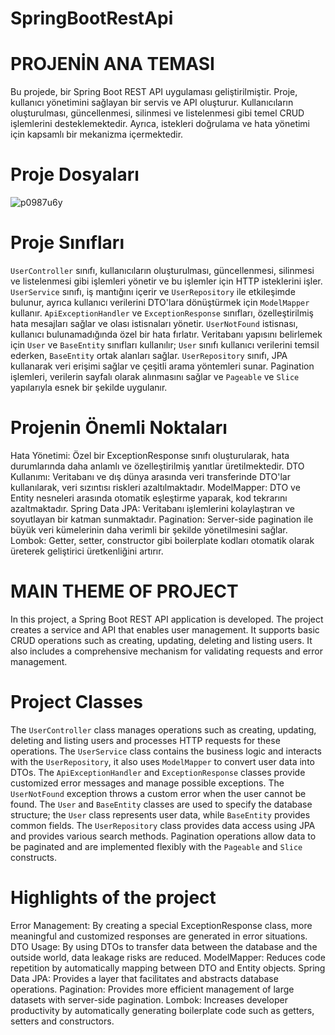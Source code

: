 # SpringBootRestApi

# PROJENİN ANA TEMASI
Bu projede, bir Spring Boot REST API uygulaması geliştirilmiştir. Proje, kullanıcı yönetimini sağlayan bir servis ve API oluşturur. Kullanıcıların oluşturulması, güncellenmesi, silinmesi ve listelenmesi gibi temel CRUD işlemlerini desteklemektedir. Ayrıca, istekleri doğrulama ve hata yönetimi için kapsamlı bir mekanizma içermektedir. 

# Proje Dosyaları
![p0987u6y](https://github.com/user-attachments/assets/c749c3c8-9dfc-4671-83d5-5214356bafde)

# Proje Sınıfları
`UserController` sınıfı, kullanıcıların oluşturulması, güncellenmesi, silinmesi ve listelenmesi gibi işlemleri yönetir ve bu işlemler için HTTP isteklerini işler. `UserService` sınıfı, iş mantığını içerir ve `UserRepository` ile etkileşimde bulunur, ayrıca kullanıcı verilerini DTO'lara dönüştürmek için `ModelMapper` kullanır. `ApiExceptionHandler` ve `ExceptionResponse` sınıfları, özelleştirilmiş hata mesajları sağlar ve olası istisnaları yönetir. `UserNotFound` istisnası, kullanıcı bulunamadığında özel bir hata fırlatır. Veritabanı yapısını belirlemek için `User` ve `BaseEntity` sınıfları kullanılır; `User` sınıfı kullanıcı verilerini temsil ederken, `BaseEntity` ortak alanları sağlar. `UserRepository` sınıfı, JPA kullanarak veri erişimi sağlar ve çeşitli arama yöntemleri sunar. Pagination işlemleri, verilerin sayfalı olarak alınmasını sağlar ve `Pageable` ve `Slice` yapılarıyla esnek bir şekilde uygulanır.

# Projenin Önemli Noktaları
Hata Yönetimi: Özel bir ExceptionResponse sınıfı oluşturularak, hata durumlarında daha anlamlı ve özelleştirilmiş yanıtlar üretilmektedir.
DTO Kullanımı: Veritabanı ve dış dünya arasında veri transferinde DTO'lar kullanılarak, veri sızıntısı riskleri azaltılmaktadır.
ModelMapper: DTO ve Entity nesneleri arasında otomatik eşleştirme yaparak, kod tekrarını azaltmaktadır.
Spring Data JPA: Veritabanı işlemlerini kolaylaştıran ve soyutlayan bir katman sunmaktadır.
Pagination: Server-side pagination ile büyük veri kümelerinin daha verimli bir şekilde yönetilmesini sağlar.
Lombok: Getter, setter, constructor gibi boilerplate kodları otomatik olarak üreterek geliştirici üretkenliğini artırır.


# MAIN THEME OF PROJECT
In this project, a Spring Boot REST API application is developed. The project creates a service and API that enables user management. It supports basic CRUD operations such as creating, updating, deleting and listing users. It also includes a comprehensive mechanism for validating requests and error management. 

# Project Classes
The `UserController` class manages operations such as creating, updating, deleting and listing users and processes HTTP requests for these operations. The `UserService` class contains the business logic and interacts with the `UserRepository`, it also uses `ModelMapper` to convert user data into DTOs. The `ApiExceptionHandler` and `ExceptionResponse` classes provide customized error messages and manage possible exceptions. The `UserNotFound` exception throws a custom error when the user cannot be found. The `User` and `BaseEntity` classes are used to specify the database structure; the `User` class represents user data, while `BaseEntity` provides common fields. The `UserRepository` class provides data access using JPA and provides various search methods. Pagination operations allow data to be paginated and are implemented flexibly with the `Pageable` and `Slice` constructs.

# Highlights of the project
Error Management: By creating a special ExceptionResponse class, more meaningful and customized responses are generated in error situations.
DTO Usage: By using DTOs to transfer data between the database and the outside world, data leakage risks are reduced.
ModelMapper: Reduces code repetition by automatically mapping between DTO and Entity objects.
Spring Data JPA: Provides a layer that facilitates and abstracts database operations.
Pagination: Provides more efficient management of large datasets with server-side pagination.
Lombok: Increases developer productivity by automatically generating boilerplate code such as getters, setters and constructors.



